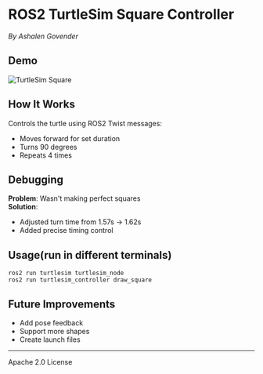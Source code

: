# ROS2 TurtleSim Square Controller  
*By Ashalen Govender*  

## Demo  
![TurtleSim Square](docs/turtlesim_square.png)  

## How It Works  
Controls the turtle using ROS2 Twist messages:  
- Moves forward for set duration  
- Turns 90 degrees  
- Repeats 4 times  

## Debugging  
**Problem**: Wasn't making perfect squares  
**Solution**:  
- Adjusted turn time from 1.57s → 1.62s  
- Added precise timing control  

## Usage(run in different terminals)  
    ros2 run turtlesim turtlesim_node  
    ros2 run turtlesim_controller draw_square 
    

## Future Improvements  
- Add pose feedback  
- Support more shapes  
- Create launch files  

---

Apache 2.0 License
